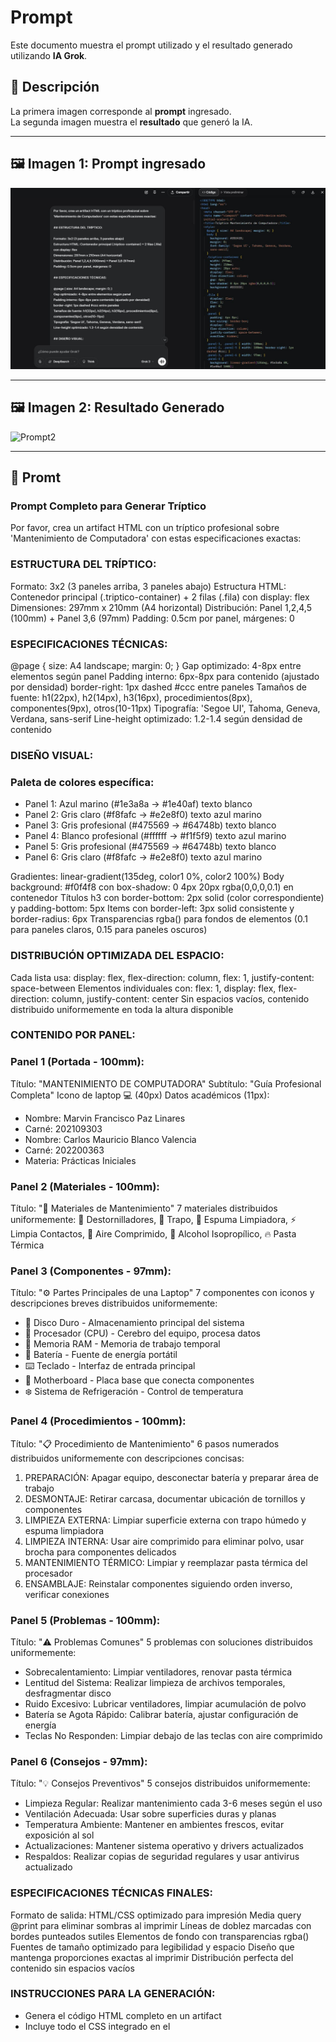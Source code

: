 # Prompt

Este documento muestra el prompt utilizado y el resultado generado utilizando **IA Grok**.

## 📌 Descripción
La primera imagen corresponde al **prompt** ingresado.  
La segunda imagen muestra el **resultado** que generó la IA.

---

## 🖼️ Imagen 1: Prompt ingresado
![Prompt1](src/Captura1.JPG)

---

## 🖼️ Imagen 2: Resultado Generado 
![Prompt2](src/Diseño.JPG)

---


## 📝 Promt

### Prompt Completo para Generar Tríptico

Por favor, crea un artifact HTML con un tríptico profesional sobre 'Mantenimiento de Computadora' con estas especificaciones exactas:

### ESTRUCTURA DEL TRÍPTICO:

Formato: 3x2 (3 paneles arriba, 3 paneles abajo)
Estructura HTML: Contenedor principal (.triptico-container) + 2 filas (.fila) con display: flex
Dimensiones: 297mm x 210mm (A4 horizontal)
Distribución: Panel 1,2,4,5 (100mm) + Panel 3,6 (97mm)
Padding: 0.5cm por panel, márgenes: 0

### ESPECIFICACIONES TÉCNICAS:

@page { size: A4 landscape; margin: 0; }
Gap optimizado: 4-8px entre elementos según panel
Padding interno: 6px-8px para contenido (ajustado por densidad)
border-right: 1px dashed #ccc entre paneles
Tamaños de fuente: h1(22px), h2(14px), h3(16px), procedimientos(8px), componentes(9px), otros(10-11px)
Tipografía: 'Segoe UI', Tahoma, Geneva, Verdana, sans-serif
Line-height optimizado: 1.2-1.4 según densidad de contenido

### DISEÑO VISUAL:

### Paleta de colores específica:

- Panel 1: Azul marino (#1e3a8a → #1e40af) texto blanco
- Panel 2: Gris claro (#f8fafc → #e2e8f0) texto azul marino
- Panel 3: Gris profesional (#475569 → #64748b) texto blanco
- Panel 4: Blanco profesional (#ffffff → #f1f5f9) texto azul marino
- Panel 5: Gris profesional (#475569 → #64748b) texto blanco
- Panel 6: Gris claro (#f8fafc → #e2e8f0) texto azul marino

Gradientes: linear-gradient(135deg, color1 0%, color2 100%)
Body background: #f0f4f8 con box-shadow: 0 4px 20px rgba(0,0,0,0.1) en contenedor
Títulos h3 con border-bottom: 2px solid (color correspondiente) y padding-bottom: 5px
Items con border-left: 3px solid consistente y border-radius: 6px
Transparencias rgba() para fondos de elementos (0.1 para paneles claros, 0.15 para paneles oscuros)

### DISTRIBUCIÓN OPTIMIZADA DEL ESPACIO:

Cada lista usa: display: flex, flex-direction: column, flex: 1, justify-content: space-between
Elementos individuales con: flex: 1, display: flex, flex-direction: column, justify-content: center
Sin espacios vacíos, contenido distribuido uniformemente en toda la altura disponible

### CONTENIDO POR PANEL:

### Panel 1 (Portada - 100mm):

Título: "MANTENIMIENTO DE COMPUTADORA"
Subtítulo: "Guía Profesional Completa"
Icono de laptop 💻 (40px)
Datos académicos (11px):

- Nombre: Marvin Francisco Paz Linares
- Carné: 202109303
- Nombre: Carlos Mauricio Blanco Valencia
- Carné: 202200363
- Materia: Prácticas Iniciales

### Panel 2 (Materiales - 100mm):

Título: "🔧 Materiales de Mantenimiento"
7 materiales distribuidos uniformemente: 🔩 Destornilladores, 🧽 Trapo, 🧼 Espuma Limpiadora, ⚡ Limpia Contactos, 💨 Aire Comprimido, 🧪 Alcohol Isopropílico, 🔥 Pasta Térmica

### Panel 3 (Componentes - 97mm):

Título: "⚙️ Partes Principales de una Laptop"
7 componentes con iconos y descripciones breves distribuidos uniformemente:

- 💾 Disco Duro - Almacenamiento principal del sistema
- 🧠 Procesador (CPU) - Cerebro del equipo, procesa datos
- 🎯 Memoria RAM - Memoria de trabajo temporal
- 🔋 Batería - Fuente de energía portátil
- ⌨️ Teclado - Interfaz de entrada principal
- 🔌 Motherboard - Placa base que conecta componentes
- ❄️ Sistema de Refrigeración - Control de temperatura

### Panel 4 (Procedimientos - 100mm):

Título: "📋 Procedimiento de Mantenimiento"
6 pasos numerados distribuidos uniformemente con descripciones concisas:

1. PREPARACIÓN: Apagar equipo, desconectar batería y preparar área de trabajo
2. DESMONTAJE: Retirar carcasa, documentar ubicación de tornillos y componentes
3. LIMPIEZA EXTERNA: Limpiar superficie externa con trapo húmedo y espuma limpiadora
4. LIMPIEZA INTERNA: Usar aire comprimido para eliminar polvo, usar brocha para componentes delicados
5. MANTENIMIENTO TÉRMICO: Limpiar y reemplazar pasta térmica del procesador
6. ENSAMBLAJE: Reinstalar componentes siguiendo orden inverso, verificar conexiones

### Panel 5 (Problemas - 100mm):

Título: "⚠️ Problemas Comunes"
5 problemas con soluciones distribuidos uniformemente:

- Sobrecalentamiento: Limpiar ventiladores, renovar pasta térmica
- Lentitud del Sistema: Realizar limpieza de archivos temporales, desfragmentar disco
- Ruido Excesivo: Lubricar ventiladores, limpiar acumulación de polvo
- Batería se Agota Rápido: Calibrar batería, ajustar configuración de energía
- Teclas No Responden: Limpiar debajo de las teclas con aire comprimido

### Panel 6 (Consejos - 97mm):

Título: "💡 Consejos Preventivos"
5 consejos distribuidos uniformemente:

- Limpieza Regular: Realizar mantenimiento cada 3-6 meses según el uso
- Ventilación Adecuada: Usar sobre superficies duras y planas
- Temperatura Ambiente: Mantener en ambientes frescos, evitar exposición al sol
- Actualizaciones: Mantener sistema operativo y drivers actualizados
- Respaldos: Realizar copias de seguridad regulares y usar antivirus actualizado

### ESPECIFICACIONES TÉCNICAS FINALES:

Formato de salida: HTML/CSS optimizado para impresión
Media query @print para eliminar sombras al imprimir
Líneas de doblez marcadas con bordes punteados sutiles
Elementos de fondo con transparencias rgba()
Fuentes de tamaño optimizado para legibilidad y espacio
Diseño que mantenga proporciones exactas al imprimir
Distribución perfecta del contenido sin espacios vacíos

### INSTRUCCIONES PARA LA GENERACIÓN:

- Genera el código HTML completo en un artifact
- Incluye todo el CSS integrado en el <style>
- El resultado debe ser funcional e imprimible
- Mantén exactamente la estructura de 6 paneles especificada
- Usa los colores, tamaños y contenidos exactos detallados arriba
- Asegúrate de que cada panel tenga el ancho especificado (100mm o 97mm)
- Distribuye uniformemente el contenido en cada panel sin espacios vacíos

### RESULTADO ESPERADO:

Proporciona un archivo HTML completo que pueda abrirse en un navegador e imprimirse directamente en formato A4 horizontal, manteniendo todas las especificaciones de diseño, colores y contenido detalladas anteriormente.